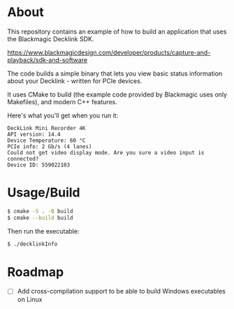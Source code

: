 # About

This repository contains an example of how to build an application that uses the Blackmagic Decklink SDK.

https://www.blackmagicdesign.com/developer/products/capture-and-playback/sdk-and-software

The code builds a simple binary that lets you view basic status information about your Decklink - written for PCIe devices.

It uses CMake to build (the example code provided by Blackmagic uses only Makefiles), and modern C++ features.

Here's what you'll get when you run it:

```
DeckLink Mini Recorder 4K
API version: 14.4
Device Temperature: 60 °C
PCIe info: 2 Gb/s (4 lanes)
Could not get video display mode. Are you sure a video input is connected?
Device ID: 559022103
```

# Usage/Build

```bash
$ cmake -S . -B build
$ cmake --build build
```

Then run the executable:

```bash
$ ./decklinkInfo
```

# Roadmap

- [ ] Add cross-compilation support to be able to build Windows executables on Linux